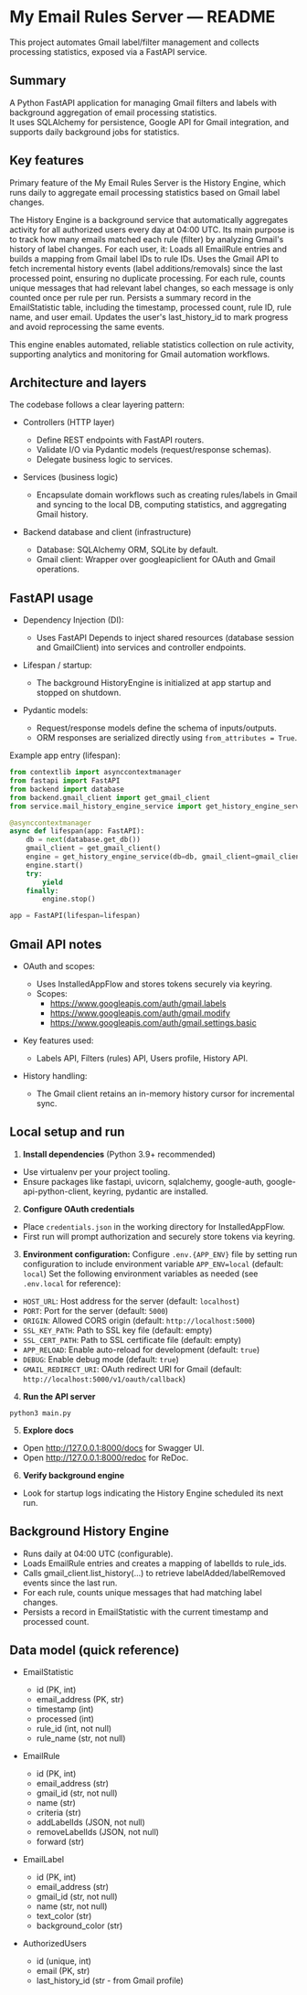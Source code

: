 # My Email Rules Server — README

This project automates Gmail label/filter management and collects processing statistics, exposed via a FastAPI service.

## Summary

A Python FastAPI application for managing Gmail filters and labels with background aggregation of email processing statistics.  
It uses SQLAlchemy for persistence, Google API for Gmail integration, and supports daily background jobs for statistics.

## Key features

Primary feature of the My Email Rules Server is the History Engine, which runs daily to aggregate email processing statistics based on Gmail label changes.

The History Engine is a background service that automatically aggregates activity for all authorized users every day at 04:00 UTC. Its main purpose is to track how many emails matched each rule (filter) by analyzing Gmail's history of label changes. For each user, it:
Loads all EmailRule entries and builds a mapping from Gmail label IDs to rule IDs.
Uses the Gmail API to fetch incremental history events (label additions/removals) since the last processed point, ensuring no duplicate processing.
For each rule, counts unique messages that had relevant label changes, so each message is only counted once per rule per run.
Persists a summary record in the EmailStatistic table, including the timestamp, processed count, rule ID, rule name, and user email.
Updates the user's last_history_id to mark progress and avoid reprocessing the same events.

This engine enables automated, reliable statistics collection on rule activity, supporting analytics and monitoring for Gmail automation workflows.

## Architecture and layers

The codebase follows a clear layering pattern:

- Controllers (HTTP layer)
    - Define REST endpoints with FastAPI routers.
    - Validate I/O via Pydantic models (request/response schemas).
    - Delegate business logic to services.

- Services (business logic)
    - Encapsulate domain workflows such as creating rules/labels in Gmail and syncing to the local DB, computing statistics, and aggregating Gmail history.

- Backend database and client (infrastructure)
    - Database: SQLAlchemy ORM, SQLite by default.
    - Gmail client: Wrapper over googleapiclient for OAuth and Gmail operations.

## FastAPI usage

- Dependency Injection (DI):
    - Uses FastAPI Depends to inject shared resources (database session and GmailClient) into services and controller endpoints.

- Lifespan / startup:
    - The background HistoryEngine is initialized at app startup and stopped on shutdown.

- Pydantic models:
    - Request/response models define the schema of inputs/outputs.
    - ORM responses are serialized directly using `from_attributes = True`.

Example app entry (lifespan):

```python
from contextlib import asynccontextmanager
from fastapi import FastAPI
from backend import database
from backend.gmail_client import get_gmail_client
from service.mail_history_engine_service import get_history_engine_service

@asynccontextmanager
async def lifespan(app: FastAPI):
    db = next(database.get_db())
    gmail_client = get_gmail_client()
    engine = get_history_engine_service(db=db, gmail_client=gmail_client)
    engine.start()
    try:
        yield
    finally:
        engine.stop()

app = FastAPI(lifespan=lifespan)
```

## Gmail API notes

- OAuth and scopes:
    - Uses InstalledAppFlow and stores tokens securely via keyring.
    - Scopes:
        - https://www.googleapis.com/auth/gmail.labels
        - https://www.googleapis.com/auth/gmail.modify
        - https://www.googleapis.com/auth/gmail.settings.basic

- Key features used:
    - Labels API, Filters (rules) API, Users profile, History API.

- History handling:
    - The Gmail client retains an in-memory history cursor for incremental sync.

## Local setup and run

1) **Install dependencies** (Python 3.9+ recommended)
- Use virtualenv per your project tooling.
- Ensure packages like fastapi, uvicorn, sqlalchemy, google-auth, google-api-python-client, keyring, pydantic are installed.

2) **Configure OAuth credentials**
- Place `credentials.json` in the working directory for InstalledAppFlow.
- First run will prompt authorization and securely store tokens via keyring.

3) **Environment configuration:**
   Configure `.env.{APP_ENV}` file by setting run configuration to include environment variable `APP_ENV=local` (default: `local`)
   Set the following environment variables as needed (see `.env.local` for reference):

- `HOST_URL`: Host address for the server (default: `localhost`)
- `PORT`: Port for the server (default: `5000`)
- `ORIGIN`: Allowed CORS origin (default: `http://localhost:5000`)
- `SSL_KEY_PATH`: Path to SSL key file (default: empty)
- `SSL_CERT_PATH`: Path to SSL certificate file (default: empty)
- `APP_RELOAD`: Enable auto-reload for development (default: `true`)
- `DEBUG`: Enable debug mode (default: `true`)
- `GMAIL_REDIRECT_URI`: OAuth redirect URI for Gmail (default: `http://localhost:5000/v1/oauth/callback`)


4) **Run the API server**

```
python3 main.py
```

5) **Explore docs**
- Open http://127.0.0.1:8000/docs for Swagger UI.
- Open http://127.0.0.1:8000/redoc for ReDoc.

6) **Verify background engine**
- Look for startup logs indicating the History Engine scheduled its next run.

## Background History Engine

- Runs daily at 04:00 UTC (configurable).
- Loads EmailRule entries and creates a mapping of labelIds to rule_ids.
- Calls gmail_client.list_history(...) to retrieve labelAdded/labelRemoved events since the last run.
- For each rule, counts unique messages that had matching label changes.
- Persists a record in EmailStatistic with the current timestamp and processed count.

## Data model (quick reference)

- EmailStatistic
    - id (PK, int)
    - email_address (PK, str)
    - timestamp (int)
    - processed (int)
    - rule_id (int, not null)
    - rule_name (str, not null)

- EmailRule
    - id (PK, int)
    - email_address (str)
    - gmail_id (str, not null)
    - name (str)
    - criteria (str)
    - addLabelIds (JSON, not null)
    - removeLabelIds (JSON, not null)
    - forward (str)

- EmailLabel
    - id (PK, int)
    - email_address (str)
    - gmail_id (str, not null)
    - name (str, not null)
    - text_color (str)
    - background_color (str)

- AuthorizedUsers
    - id (unique, int)
    - email (PK, str)
    - last_history_id (str - from Gmail profile)
